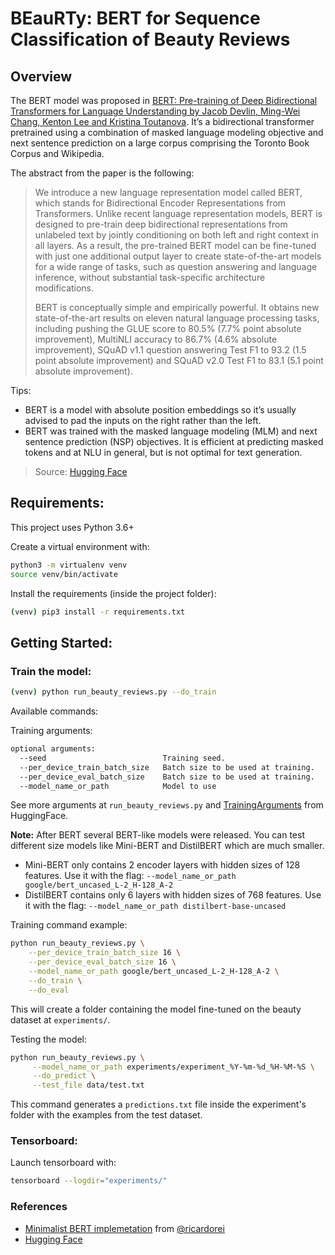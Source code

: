# BEauRTy: BERT for Sequence Classification of Beauty Reviews

##  Overview
The BERT model was proposed in [BERT: Pre-training of Deep Bidirectional Transformers for Language Understanding by Jacob Devlin, Ming-Wei Chang, Kenton Lee and Kristina Toutanova](https://arxiv.org/abs/1810.04805). It’s a bidirectional transformer pretrained using a combination of masked language modeling objective and next sentence prediction on a large corpus comprising the Toronto Book Corpus and Wikipedia.

The abstract from the paper is the following:

>We introduce a new language representation model called BERT, which stands for Bidirectional Encoder Representations from Transformers. Unlike recent language representation models, BERT is designed to pre-train deep bidirectional representations from unlabeled text by jointly conditioning on both left and right context in all layers. As a result, the pre-trained BERT model can be fine-tuned with just one additional output layer to create state-of-the-art models for a wide range of tasks, such as question answering and language inference, without substantial task-specific architecture modifications.
>
>BERT is conceptually simple and empirically powerful. It obtains new state-of-the-art results on eleven natural language processing tasks, including pushing the GLUE score to 80.5% (7.7% point absolute improvement), MultiNLI accuracy to 86.7% (4.6% absolute improvement), SQuAD v1.1 question answering Test F1 to 93.2 (1.5 point absolute improvement) and SQuAD v2.0 Test F1 to 83.1 (5.1 point absolute improvement).

Tips:
   - BERT is a model with absolute position embeddings so it’s usually advised to pad the inputs on the right rather than the left.
   - BERT was trained with the masked language modeling (MLM) and next sentence prediction (NSP) objectives. It is efficient at predicting masked tokens and at NLU in general, but is not optimal for text generation.

> Source: [Hugging Face](https://huggingface.co/docs/transformers/model_doc/bert)

## Requirements:

This project uses Python 3.6+

Create a virtual environment with:

```bash
python3 -m virtualenv venv
source venv/bin/activate
```

Install the requirements (inside the project folder):
```bash
(venv) pip3 install -r requirements.txt
```

## Getting Started:

### Train the model:
```bash
(venv) python run_beauty_reviews.py --do_train
```

Available commands:

Training arguments:
```bash
optional arguments:
  --seed                          Training seed.
  --per_device_train_batch_size   Batch size to be used at training.
  --per_device_eval_batch_size    Batch size to be used at training.
  --model_name_or_path            Model to use
```

See more arguments at `run_beauty_reviews.py` and [TrainingArguments](https://huggingface.co/docs/transformers/main_classes/trainer#transformers.TrainingArguments) from HuggingFace.


**Note:**
After BERT several BERT-like models were released. You can test different size models like Mini-BERT and DistilBERT which are much smaller.
- Mini-BERT only contains 2 encoder layers with hidden sizes of 128 features. Use it with the flag: `--model_name_or_path google/bert_uncased_L-2_H-128_A-2`
- DistilBERT contains only 6 layers with hidden sizes of 768 features. Use it with the flag: `--model_name_or_path distilbert-base-uncased`

Training command example:
```bash
python run_beauty_reviews.py \
    --per_device_train_batch_size 16 \
    --per_device_eval_batch_size 16 \
    --model_name_or_path google/bert_uncased_L-2_H-128_A-2 \
    --do_train \
    --do_eval
```

This will create a folder containing the model fine-tuned on the beauty dataset at `experiments/`.

Testing the model:
```bash
python run_beauty_reviews.py \
     --model_name_or_path experiments/experiment_%Y-%m-%d_%H-%M-%S \
     --do_predict \
     --test_file data/test.txt
```

This command generates a `predictions.txt` file inside the experiment's folder with the examples from the test dataset.

### Tensorboard:

Launch tensorboard with:
```bash
tensorboard --logdir="experiments/"
```

### References
- [Minimalist BERT implemetation](https://github.com/ricardorei/lightning-text-classification) from [@ricardorei](https://github.com/ricardorei)
- [Hugging Face](https://huggingface.co/docs/transformers/model_doc/bert)
